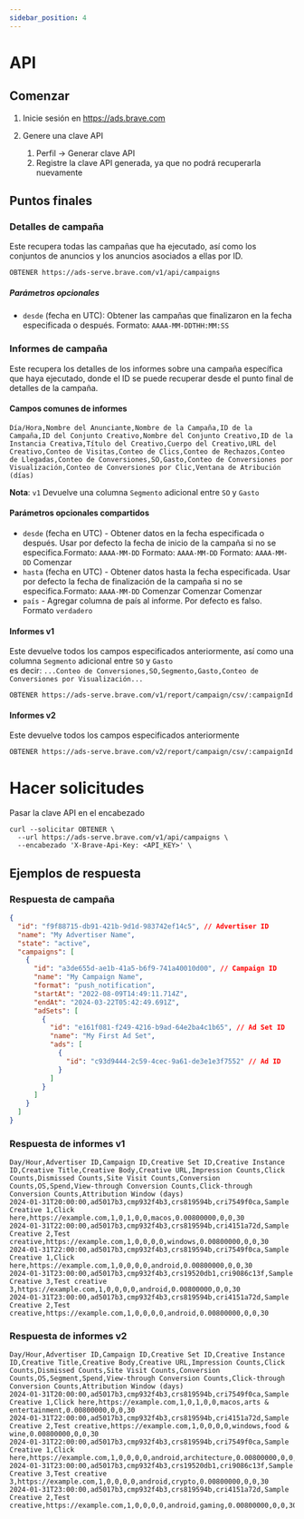 ```yaml
---
sidebar_position: 4
---
```


# API

## Comenzar

1. Inicie sesión en https://ads.brave.com

2. Genere una clave API
   1. Perfil -> Generar clave API
   2. Registre la clave API generada, ya que no podrá recuperarla nuevamente

## Puntos finales

### Detalles de campaña

Este recupera todas las campañas que ha ejecutado, así como los conjuntos de anuncios y los anuncios asociados a ellas por ID.

```
OBTENER https://ads-serve.brave.com/v1/api/campaigns
```

##### Parámetros opcionales

- `desde` (fecha en UTC): Obtener las campañas que finalizaron en la fecha especificada o después. Formato: `AAAA-MM-DDTHH:MM:SS`

### Informes de campaña

Este recupera los detalles de los informes sobre una campaña específica que haya ejecutado, donde el ID se puede recuperar desde el punto final de detalles de la campaña.

#### Campos comunes de informes

```
Día/Hora,Nombre del Anunciante,Nombre de la Campaña,ID de la Campaña,ID del Conjunto Creativo,Nombre del Conjunto Creativo,ID de la Instancia Creativa,Título del Creativo,Cuerpo del Creativo,URL del Creativo,Conteo de Visitas,Conteo de Clics,Conteo de Rechazos,Conteo de Llegadas,Conteo de Conversiones,SO,Gasto,Conteo de Conversiones por Visualización,Conteo de Conversiones por Clic,Ventana de Atribución (días)
```

**Nota**: `v1` Devuelve una columna `Segmento` adicional entre `SO` y `Gasto`

#### Parámetros opcionales compartidos

- `desde` (fecha en UTC) - Obtener datos en la fecha especificada o después. Usar por defecto la fecha de inicio de la campaña si no se especifica.Formato: `AAAA-MM-DD` Formato: `AAAA-MM-DD` Formato: `AAAA-MM-DD` Comenzar
- `hasta` (fecha en UTC) - Obtener datos hasta la fecha especificada. Usar por defecto la fecha de finalización de la campaña si no se especifica.Formato: `AAAA-MM-DD` Comenzar Comenzar Comenzar
- `país` - Agregar columna de país al informe. Por defecto es falso. Formato `verdadero`

#### Informes v1

Este devuelve todos los campos especificados anteriormente, así como una columna `Segmento` adicional entre `SO` y `Gasto` <br />
es decir: `...Conteo de Conversiones,SO,Segmento,Gasto,Conteo de Conversiones por Visualización...`

```
OBTENER https://ads-serve.brave.com/v1/report/campaign/csv/:campaignId
```

#### Informes v2

Este devuelve todos los campos especificados anteriormente

```
OBTENER https://ads-serve.brave.com/v2/report/campaign/csv/:campaignId
```

# Hacer solicitudes

Pasar la clave API en el encabezado

```
curl --solicitar OBTENER \
  --url https://ads-serve.brave.com/v1/api/campaigns \
  --encabezado 'X-Brave-Api-Key: <API_KEY>' \
```

## Ejemplos de respuesta

### Respuesta de campaña

```json
{
  "id": "f9f88715-db91-421b-9d1d-983742ef14c5", // Advertiser ID
  "name": "My Advertiser Name",
  "state": "active",
  "campaigns": [
    {
      "id": "a3de655d-ae1b-41a5-b6f9-741a40010d00", // Campaign ID
      "name": "My Campaign Name",
      "format": "push_notification",
      "startAt": "2022-08-09T14:49:11.714Z",
      "endAt": "2024-03-22T05:42:49.691Z",
      "adSets": [
        {
          "id": "e161f081-f249-4216-b9ad-64e2ba4c1b65", // Ad Set ID
          "name": "My First Ad Set",
          "ads": [
            {
              "id": "c93d9444-2c59-4cec-9a61-de3e1e3f7552" // Ad ID
            }
          ]
        }
      ]
    }
  ]
}
```

### Respuesta de informes v1

```
Day/Hour,Advertiser ID,Campaign ID,Creative Set ID,Creative Instance ID,Creative Title,Creative Body,Creative URL,Impression Counts,Click Counts,Dismissed Counts,Site Visit Counts,Conversion Counts,OS,Spend,View-through Conversion Counts,Click-through Conversion Counts,Attribution Window (days)
2024-01-31T20:00:00,ad5017b3,cmp932f4b3,crs819594b,cri7549f0ca,Sample Creative 1,Click here,https://example.com,1,0,1,0,0,macos,0.00800000,0,0,30 
2024-01-31T22:00:00,ad5017b3,cmp932f4b3,crs819594b,cri4151a72d,Sample Creative 2,Test creative,https://example.com,1,0,0,0,0,windows,0.00800000,0,0,30
2024-01-31T22:00:00,ad5017b3,cmp932f4b3,crs819594b,cri7549f0ca,Sample Creative 1,Click here,https://example.com,1,0,0,0,0,android,0.00800000,0,0,30
2024-01-31T23:00:00,ad5017b3,cmp932f4b3,crs19520db1,cri9086c13f,Sample Creative 3,Test creative 3,https://example.com,1,0,0,0,0,android,0.00800000,0,0,30 
2024-01-31T23:00:00,ad5017b3,cmp932f4b3,crs819594b,cri4151a72d,Sample Creative 2,Test creative,https://example.com,1,0,0,0,0,android,0.00800000,0,0,30
```

### Respuesta de informes v2

```
Day/Hour,Advertiser ID,Campaign ID,Creative Set ID,Creative Instance ID,Creative Title,Creative Body,Creative URL,Impression Counts,Click Counts,Dismissed Counts,Site Visit Counts,Conversion Counts,OS,Segment,Spend,View-through Conversion Counts,Click-through Conversion Counts,Attribution Window (days)
2024-01-31T20:00:00,ad5017b3,cmp932f4b3,crs819594b,cri7549f0ca,Sample Creative 1,Click here,https://example.com,1,0,1,0,0,macos,arts & entertainment,0.00800000,0,0,30 
2024-01-31T22:00:00,ad5017b3,cmp932f4b3,crs819594b,cri4151a72d,Sample Creative 2,Test creative,https://example.com,1,0,0,0,0,windows,food & wine,0.00800000,0,0,30
2024-01-31T22:00:00,ad5017b3,cmp932f4b3,crs819594b,cri7549f0ca,Sample Creative 1,Click here,https://example.com,1,0,0,0,0,android,architecture,0.00800000,0,0,30
2024-01-31T23:00:00,ad5017b3,cmp932f4b3,crs19520db1,cri9086c13f,Sample Creative 3,Test creative 3,https://example.com,1,0,0,0,0,android,crypto,0.00800000,0,0,30 
2024-01-31T23:00:00,ad5017b3,cmp932f4b3,crs819594b,cri4151a72d,Sample Creative 2,Test creative,https://example.com,1,0,0,0,0,android,gaming,0.00800000,0,0,30
```
